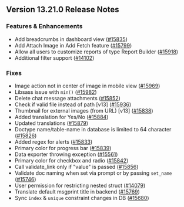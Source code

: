 ## Version 13.21.0 Release Notes

### Features & Enhancements

- Add breadcrumbs in dashboard view ([#15835](https://github.com/capkpi/capkpi/pull/15835))
- Add Attach Image in Add Fetch feature ([#15799](https://github.com/capkpi/capkpi/pull/15799))
- Allow all users to customize reports of type Report Builder ([#15918](https://github.com/capkpi/capkpi/pull/15918))
- Additional filter support ([#14102](https://github.com/capkpi/capkpi/pull/14102))

### Fixes

- Image action not in center of image in mobile view ([#15969](https://github.com/capkpi/capkpi/pull/15969))
- Libsass issue with `min()` ([#15982](https://github.com/capkpi/capkpi/pull/15982))
- Delete chat message attachments ([#15852](https://github.com/capkpi/capkpi/pull/15852))
- Check if valid file instead of path [v13] ([#15936](https://github.com/capkpi/capkpi/pull/15936))
- Thumbnail for external images (from URL) [v13] ([#15838](https://github.com/capkpi/capkpi/pull/15838))
- Added translation for Yes/No ([#15884](https://github.com/capkpi/capkpi/pull/15884))
- Updated translations ([#15879](https://github.com/capkpi/capkpi/pull/15879))
- Doctype name/table-name in database is limited to 64 character ([#15826](https://github.com/capkpi/capkpi/pull/15826))
- Added regex for alerts ([#15833](https://github.com/capkpi/capkpi/pull/15833))
- Primary color for progress bar ([#15839](https://github.com/capkpi/capkpi/pull/15839))
- Data exporter throwing exception ([#15561](https://github.com/capkpi/capkpi/pull/15561))
- Primary color for checkbox and radio ([#15842](https://github.com/capkpi/capkpi/pull/15842))
- Call validate_link only if "value" is passed ([#15856](https://github.com/capkpi/capkpi/pull/15856))
- Validate doc naming when set via prompt or by passing `set_name` ([#15746](https://github.com/capkpi/capkpi/pull/15746))
- User permission for restricting nested struct ([#14079](https://github.com/capkpi/capkpi/pull/14079))
- Translate default msgprint title in backend ([#15769](https://github.com/capkpi/capkpi/pull/15769))
- Sync `index` & `unique` constraint changes in DB ([#15680](https://github.com/capkpi/capkpi/pull/15680))